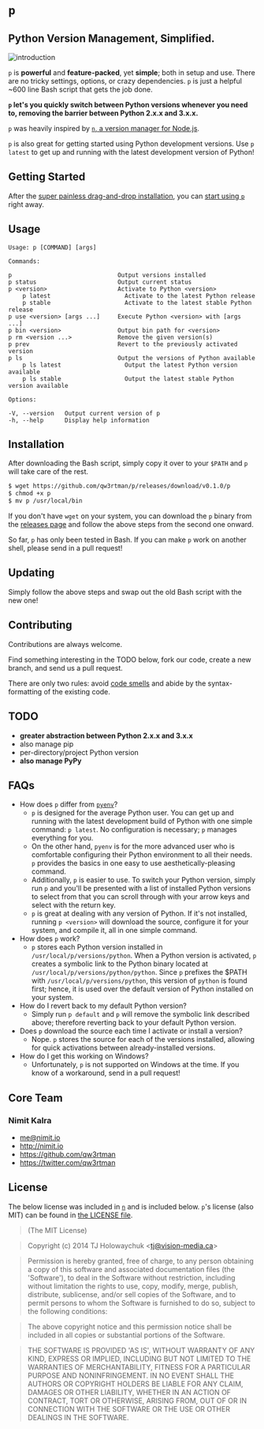 # `p`
## Python Version Management, Simplified.

![introduction](https://cloud.githubusercontent.com/assets/1139621/7488032/37f37308-f389-11e4-8995-89f7cba5ad8b.gif)

`p` is **powerful** and **feature-packed**, yet **simple**; both in setup and use. There are no tricky settings, options, or crazy dependencies. `p` is just a helpful ~600 line Bash script that gets the job done.

**`p` let's you quickly switch between Python versions whenever you need to, removing the barrier between Python 2.x.x and 3.x.x.**

`p` was heavily inspired by [`n`, a version manager for Node.js](https://github.com/tj/n).

`p` is also great for getting started using Python development versions. Use `p latest` to get up and running with the latest development version of Python!

## Getting Started
After the [super painless drag-and-drop installation](#installation), you can [start using `p`](#usage) right away.

## Usage
```
Usage: p [COMMAND] [args]

Commands:

p                              Output versions installed
p status                       Output current status
p <version>                    Activate to Python <version>
	p latest                     Activate to the latest Python release
	p stable                     Activate to the latest stable Python release
p use <version> [args ...]     Execute Python <version> with [args ...]
p bin <version>                Output bin path for <version>
p rm <version ...>             Remove the given version(s)
p prev                         Revert to the previously activated version
p ls                           Output the versions of Python available
	p ls latest                  Output the latest Python version available
	p ls stable                  Output the latest stable Python version available

Options:

-V, --version   Output current version of p
-h, --help      Display help information
```

## Installation
After downloading the Bash script, simply copy it over to your `$PATH` and `p` will take care of the rest.
```sh
$ wget https://github.com/qw3rtman/p/releases/download/v0.1.0/p
$ chmod +x p
$ mv p /usr/local/bin
```

If you don't have `wget` on your system, you can download the `p` binary from the [releases page](https://github.com/qw3rtman/p/releases) and follow the above steps from the second one onward.

So far, `p` has only been tested in Bash. If you can make `p` work on another shell, please send in a pull request!

## Updating
Simply follow the above steps and swap out the old Bash script with the new one!

## Contributing
Contributions are always welcome.

Find something interesting in the TODO below, fork our code, create a new branch, and send us a pull request.

There are only two rules: avoid [code smells](http://blog.codinghorror.com/code-smells/) and abide by the syntax-formatting of the existing code.

## TODO
* **greater abstraction between Python 2.x.x and 3.x.x**
* also manage pip
* per-directory/project Python version
* **also manage PyPy**

## FAQs
* How does `p` differ from [`pyenv`](https://github.com/yyuu/pyenv)?
  * `p` is designed for the average Python user. You can get up and running with the latest development build of Python with one simple command: `p latest`. No configuration is necessary; `p` manages everything for you.
  * On the other hand, `pyenv` is for the more advanced user who is comfortable configuring their Python environment to all their needs. `p` provides the basics in one easy to use aesthetically-pleasing command.
  * Additionally, `p` is easier to use. To switch your Python version, simply run `p` and you'll be presented with a list of installed Python versions to select from that you can scroll through with your arrow keys and select with the return key.
  * `p` is great at dealing with any version of Python. If it's not installed, running `p <version>` will download the source, configure it for your system, and compile it, all in one simple command.
* How does `p` work?
  * `p` stores each Python version installed in `/usr/local/p/versions/python`. When a Python version is activated, `p` creates a symbolic link to the Python binary located at `/usr/local/p/versions/python/python`. Since `p` prefixes the $PATH with `/usr/local/p/versions/python`, this version of `python` is found first; hence, it is used over the default version of Python installed on your system.
* How do I revert back to my default Python version?
  * Simply run `p default` and `p` will remove the symbolic link described above; therefore reverting back to your default Python version.
* Does `p` download the source each time I activate or install a version?
  * Nope. `p` stores the source for each of the versions installed, allowing for quick activations between already-installed versions.
* How do I get this working on Windows?
  * Unfortunately, `p` is not supported on Windows at the time. If you know of a workaround, send in a pull request!

## Core Team
### Nimit Kalra
* <me@nimit.io>
* <http://nimit.io>
* <https://github.com/qw3rtman>
* <https://twitter.com/qw3rtman>

## License

The below license was included in [`n`](https://github.com/tj/n) and is included below. `p`'s license (also MIT) can be found in [the LICENSE file](https://github.com/qw3rtman/p/blob/master/LICENSE).

> (The MIT License)

> Copyright (c) 2014 TJ Holowaychuk &lt;tj@vision-media.ca&gt;

> Permission is hereby granted, free of charge, to any person obtaining
a copy of this software and associated documentation files (the
'Software'), to deal in the Software without restriction, including
without limitation the rights to use, copy, modify, merge, publish,
distribute, sublicense, and/or sell copies of the Software, and to
permit persons to whom the Software is furnished to do so, subject to
the following conditions:

> The above copyright notice and this permission notice shall be
included in all copies or substantial portions of the Software.

> THE SOFTWARE IS PROVIDED 'AS IS', WITHOUT WARRANTY OF ANY KIND,
EXPRESS OR IMPLIED, INCLUDING BUT NOT LIMITED TO THE WARRANTIES OF
MERCHANTABILITY, FITNESS FOR A PARTICULAR PURPOSE AND NONINFRINGEMENT.
IN NO EVENT SHALL THE AUTHORS OR COPYRIGHT HOLDERS BE LIABLE FOR ANY
CLAIM, DAMAGES OR OTHER LIABILITY, WHETHER IN AN ACTION OF CONTRACT,
TORT OR OTHERWISE, ARISING FROM, OUT OF OR IN CONNECTION WITH THE
SOFTWARE OR THE USE OR OTHER DEALINGS IN THE SOFTWARE.
